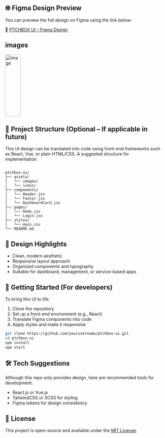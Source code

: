 ## 🌐 Figma Design Preview

You can preview the full design on Figma using the link below:

🔗 [PTCHBOX UI – Figma Design](https://www.figma.com/design/LcM9TEFY975JkY84vhw3vv/PTCHBOX-UI?node-id=317-3&t=8lNhD4tiJHWiThTj-1)

## images

<img width="50" height="200" alt="image" src="https://github.com/user-attachments/assets/ccfcdc99-60af-47a8-a14f-760c20a60ad7" />



## 📁 Project Structure (Optional – If applicable in future)

This UI design can be translated into code using front-end frameworks such as React, Vue, or plain HTML/CSS. A suggested structure for implementation:

```

ptchbox-ui/
├── assets/
│   └── images/
│   └── icons/
├── components/
│   └── Header.jsx
│   └── Footer.jsx
│   └── DashboardCard.jsx
├── pages/
│   └── Home.jsx
│   └── Login.jsx
├── styles/
│   └── main.css
└── README.md

````

## 🎨 Design Highlights

- Clean, modern aesthetic
- Responsive layout approach
- Organized components and typography
- Suitable for dashboard, management, or service-based apps

## 🚀 Getting Started (For developers)

To bring this UI to life:
1. Clone the repository
2. Set up a front-end environment (e.g., React)
3. Translate Figma components into code
4. Apply styles and make it responsive

```bash
git clone https://github.com/yourusername/ptchbox-ui.git
cd ptchbox-ui
npm install
npm start
````

## 🛠 Tech Suggestions

Although this repo only provides design, here are recommended tools for development:

* React.js or Vue.js
* TailwindCSS or SCSS for styling
* Figma tokens for design consistency

## 📄 License

This project is open-source and available under the [MIT License](LICENSE).
